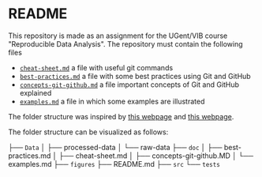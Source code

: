 # README

This repository is made as an assignment for the UGent/VIB course "Reproducible Data Analysis".
The repository must contain the following files

- [`cheat-sheet.md`](./doc/cheat-sheet.md) a file with useful git commands
- [`best-practices.md`](./doc/best-practices.md) a file with some best practices using Git and GitHub
- [`concepts-git-github.md`](./doc/best-practices.md) a file important concepts of Git and GitHub explained
- [`examples.md`](./doc/examples.m) a file in which some examples are illustrated


The folder structure was inspired by [this webpage](https://coderefinery.github.io/reproducible-research/organizing-projects/) and 
[this webpage](https://medium.com/code-factory-berlin/github-repository-structure-best-practices-248e6effc405).

The folder structure can be visualized as follows:


├── `Data`
│   ├── processed-data
│   └── raw-data
├── `doc`
│   ├── best-practices.md
│   ├── cheat-sheet.md
│   ├── concepts-git-github.MD
│   └── examples.md
├── `figures`
├── README.md
├── `src`
└── `tests`
